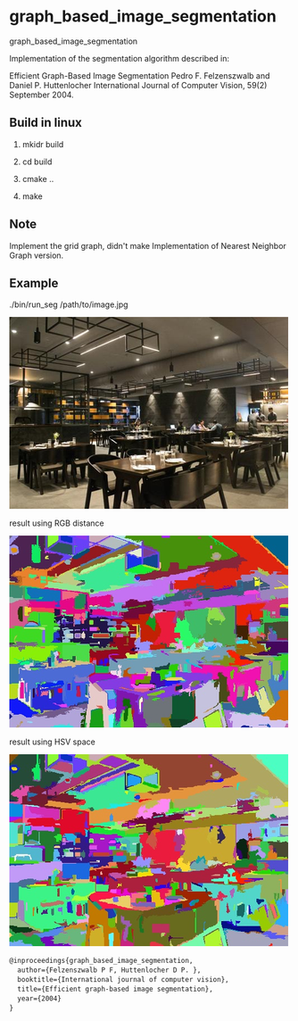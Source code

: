# graph_based_image_segmentation
graph_based_image_segmentation

Implementation of the segmentation algorithm described in:

Efficient Graph-Based Image Segmentation
Pedro F. Felzenszwalb and Daniel P. Huttenlocher
International Journal of Computer Vision, 59(2) September 2004.

## Build in linux

1) mkidr build

2) cd build

3) cmake ..

4) make

## Note
Implement the grid graph, didn't make Implementation of Nearest Neighbor Graph version.

## Example

 ./bin/run_seg /path/to/image.jpg
 
![image original](https://github.com/gggliuye/graph_based_image_segmentation/blob/master/images/indoor1.jpg)

result using RGB distance

![image original](https://github.com/gggliuye/graph_based_image_segmentation/blob/master/images/indoor_res1.jpg)

result using HSV space

![image original](https://github.com/gggliuye/graph_based_image_segmentation/blob/master/images/indoor_res3.jpg)


```latex
@inproceedings{graph_based_image_segmentation,
  author={Felzenszwalb P F, Huttenlocher D P. },
  booktitle={International journal of computer vision},
  title={Efficient graph-based image segmentation},
  year={2004}
}
```
